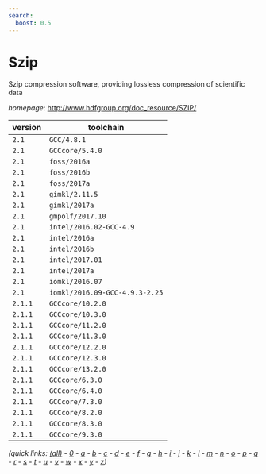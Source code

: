 ```yaml
---
search:
  boost: 0.5
---
```

# Szip

Szip compression software, providing lossless compression of scientific data

*homepage*: <http://www.hdfgroup.org/doc_resource/SZIP/>

version | toolchain
--------|----------
``2.1`` | ``GCC/4.8.1``
``2.1`` | ``GCCcore/5.4.0``
``2.1`` | ``foss/2016a``
``2.1`` | ``foss/2016b``
``2.1`` | ``foss/2017a``
``2.1`` | ``gimkl/2.11.5``
``2.1`` | ``gimkl/2017a``
``2.1`` | ``gmpolf/2017.10``
``2.1`` | ``intel/2016.02-GCC-4.9``
``2.1`` | ``intel/2016a``
``2.1`` | ``intel/2016b``
``2.1`` | ``intel/2017.01``
``2.1`` | ``intel/2017a``
``2.1`` | ``iomkl/2016.07``
``2.1`` | ``iomkl/2016.09-GCC-4.9.3-2.25``
``2.1.1`` | ``GCCcore/10.2.0``
``2.1.1`` | ``GCCcore/10.3.0``
``2.1.1`` | ``GCCcore/11.2.0``
``2.1.1`` | ``GCCcore/11.3.0``
``2.1.1`` | ``GCCcore/12.2.0``
``2.1.1`` | ``GCCcore/12.3.0``
``2.1.1`` | ``GCCcore/13.2.0``
``2.1.1`` | ``GCCcore/6.3.0``
``2.1.1`` | ``GCCcore/6.4.0``
``2.1.1`` | ``GCCcore/7.3.0``
``2.1.1`` | ``GCCcore/8.2.0``
``2.1.1`` | ``GCCcore/8.3.0``
``2.1.1`` | ``GCCcore/9.3.0``


*(quick links: [(all)](../index.md) - [0](../0/index.md) - [a](../a/index.md) - [b](../b/index.md) - [c](../c/index.md) - [d](../d/index.md) - [e](../e/index.md) - [f](../f/index.md) - [g](../g/index.md) - [h](../h/index.md) - [i](../i/index.md) - [j](../j/index.md) - [k](../k/index.md) - [l](../l/index.md) - [m](../m/index.md) - [n](../n/index.md) - [o](../o/index.md) - [p](../p/index.md) - [q](../q/index.md) - [r](../r/index.md) - [s](../s/index.md) - [t](../t/index.md) - [u](../u/index.md) - [v](../v/index.md) - [w](../w/index.md) - [x](../x/index.md) - [y](../y/index.md) - [z](../z/index.md))*

